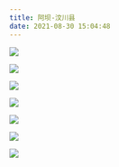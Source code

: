 ```yaml
---
title: 阿坝-汶川县
date: 2021-08-30 15:04:48
---
```


![](https://jihulab.com/UncleCAT4/static/-/raw/main/blog/202311101455655.jpg)

<!--more-->

![](https://jihulab.com/UncleCAT4/static/-/raw/main/blog/202311101455650.jpg)

![](https://jihulab.com/UncleCAT4/static/-/raw/main/blog/202311101455651.jpg)

![](https://jihulab.com/UncleCAT4/static/-/raw/main/blog/202311101455652.jpg)

![](https://jihulab.com/UncleCAT4/static/-/raw/main/blog/202311101455653.jpg)

![](https://jihulab.com/UncleCAT4/static/-/raw/main/blog/202311101455656.jpg)

![](https://jihulab.com/UncleCAT4/static/-/raw/main/blog/202311101455657.jpg)
